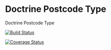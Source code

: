 # Doctrine Postcode Type
Doctrine Postcode Type

[![Build Status](https://travis-ci.org/vasildakov/doctrine-postcode.svg?branch=master)](https://travis-ci.org/vasildakov/doctrine-postcode)

[![Coverage Status](https://coveralls.io/repos/github/vasildakov/doctrine-postcode/badge.svg?branch=master)](https://coveralls.io/github/vasildakov/doctrine-postcode?branch=master)


